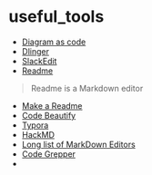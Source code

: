 # useful_tools

- [Diagram as code](https://github.com/mingrammer/diagrams)
- [Dlinger](https://dillinger.io/)
- [SlackEdit](https://stackedit.io/)
- [Readme](https://readme.so/)
> Readme is a Markdown editor
- [Make a Readme](https://www.makeareadme.com/)
- [Code Beautify](https://codebeautify.org/markdown-viewer)
- [Typora](https://typora.io/)
- [HackMD](https://hackmd.io/#)
- [Long list of MarkDown Editors](https://github.com/mundimark/awesome-markdown-editors)
- [Code Grepper](https://www.codegrepper.com/)
- 
